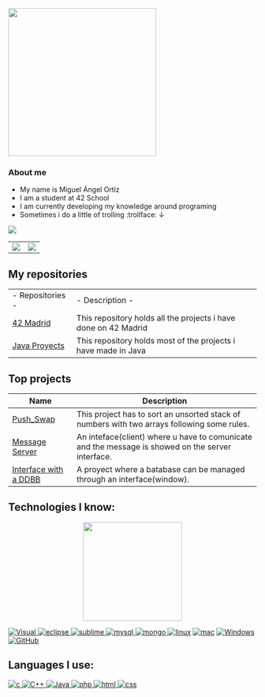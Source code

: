 <div class="header">
    <a href="https://github.com/mortiz-d/42madrid"><img width="300" src="https://user-images.githubusercontent.com/58918297/143498748-90b4b6d4-a34d-46fa-95a0-d52f064e16ff.jpg"></a>
</div class="header">

### About me
- My name is Miguel Ángel Ortiz
- I am a student at 42 School
- I am currently developing my knowledge around programing
- Sometimes i do a little of trolling :trollface: ↓
<!--trap-->
<a href="https://www.youtube.com/watch?v=dQw4w9WgXcQ"><img src="https://user-images.githubusercontent.com/73097560/115834477-dbab4500-a447-11eb-908a-139a6edaec5c.gif"></a>

<table>
    <td><img src="https://github-readme-stats.vercel.app/api/top-langs/?username=Zitro646&exclude_repo=Other_Projects&theme=dark&langs_count=4"></td>
    <td><img src="https://github-readme-stats.vercel.app/api?username=Zitro646&count_private=true&show_icons=true&theme=dark"></td>
</table>

## My repositories
<table>
    <tr>
        <td> - Repositories - </td>
        <td> - Description - </td>
    </tr>
    <tr>
        <td><a  href="https://github.com/Zitro646/42Cursus">42 Madrid</a></td>
        <td>This repository holds all the projects i have done on 42 Madrid</td>
    </tr>
    <tr>
        <td><a  href="https://github.com/Zitro646/Proyectos-en-Java">Java Proyects</a></td>
        <td>This repository holds most of the projects i have made in Java</td>
    </tr>
</table>

## Top projects
| **Name** | **Description**|
|----------|----------------|
|[Push_Swap](https://github.com/Zitro646/42_Push_Swap)| This project has to sort an unsorted stack of numbers with two arrays following some rules.|
|[Message Server](https://github.com/Zitro646/Proyectos-en-Java/tree/master/Servidor)| An inteface(client) where u have to comunicate and the message is showed  on the server interface. |
|[Interface with a DDBB](https://github.com/Zitro646/Proyectos-en-Java/tree/master/Practica)| A proyect where a batabase can be managed through an interface(window).|

## **Technologies I know:**<br>
<p align='center'><img src="https://media.giphy.com/media/TEnXkcsHrP4YedChhA/giphy.gif" width="200" height="200" frameBorder="0" class="giphy-embed" allowFullScreen></img></p>
<p align="left">
<a href="https://code.visualstudio.com" target="_blank"> <img src="https://img.shields.io/badge/Visual_Studio_Code-0078D4?style=for-the-badge&logo=visual%20studio%20code&logoColor=white" alt="Visual"/> </a>
<a href="www.eclipse.org"> <img src="https://img.shields.io/badge/Eclipse-2C2255?style=for-the-badge&logo=eclipse&logoColor=white" alt="eclipse"> </a>
<a href="https://www.sublimetext.com"> <img src="https://img.shields.io/badge/sublime_text-%23575757.svg?&style=for-the-badge&logo=sublime-text&logoColor=important" alt="sublime"> </a>
<a href="https://www.mysql.com"> <img src="https://img.shields.io/badge/MySQL-005C84?style=for-the-badge&logo=mysql&logoColor=white" alt="mysql"> </a> 
<a href="www.mongodb.com"> <img src="https://img.shields.io/badge/MongoDB-4EA94B?style=for-the-badge&logo=mongodb&logoColor=white" alt="mongo"> </a>
<a href="https://www.linux.org/" target="_blank"> <img src="https://img.shields.io/badge/Linux-FCC624?style=for-the-badge&logo=linux&logoColor=black" alt="linux"></a>
<a href="https://es.wikipedia.org/wiki/MacOS" target="_blank"> <img src="https://img.shields.io/badge/mac%20os-000000?style=for-the-badge&logo=apple&logoColor=white" alt="mac"></a>
<a href="https://www.microsoft.com" target="_blank"> <img src="https://img.shields.io/badge/Windows-0078D6?style=for-the-badge&logo=windows&logoColor=white" alt="Windows"> </a>
<a href="https://github.com/" target="_blank"> <img src="https://img.shields.io/badge/GitHub-100000?style=for-the-badge&logo=github&logoColor=white" alt="GitHub"></a>
</p>

## Languages I use:<br>
<p align="left">
<a href="https://www.cprogramming.com/" target="_blank"> <img src="https://img.shields.io/badge/C-00599C?style=for-the-badge&logo=c&logoColor=white" alt="c"/> </a>
<a href="https://isocpp.org/std/the-standard"><img src="https://img.shields.io/badge/C%2B%2B-00599C?style=for-the-badge&logo=c%2B%2B&logoColor=white" alt="C++"/> </a>
<a href="https://www.java.com" target="_blank"><img src="https://img.shields.io/badge/Java-ED8B00?style=for-the-badge&logo=java&logoColor=white" alt="Java"> </a>
<a href="https://www.php.net" target="_blank"><img src="https://img.shields.io/badge/PHP-777BB4?style=for-the-badge&logo=php&logoColor=white" alt="php"> </a>
<a href="https://es.wikipedia.org/wiki/HTML5"><img src="https://img.shields.io/badge/HTML5-E34F26?style=for-the-badge&logo=html5&logoColor=white" alt="html"> </a>
<a href="https://es.wikipedia.org/wiki/CSS"> <img src="https://img.shields.io/badge/CSS3-1572B6?style=for-the-badge&logo=css3&logoColor=white" alt="css"> </a>
</p>

  
  
<!--
## Top projects
| **Name** | **Description**|
|----------|----------------|
|[Libft](https://github.com/Zitro646/42Cursus/Libft)| A library with some basic functions made so i can use them and modify them.|
|[Push_Swap](https://github.com/Zitro646/42Cursus/push_swap)| A proyect where i have to sort an unsorted stack of numbers with two arrays and a pack of rules.|
|[Message Server](https://github.com/Zitro646/Proyectos-en-Java/Servidor)| A proyect where i have to send a message throug a window and it has to be show on the servers window.|
|[Interface with a DDBB](https://github.com/Zitro646/Proyectos-en-Java/Practica)| A proyect where a batabase can be managed through a window.|
|[Airport](https://github.com/Zitro646/Proyectos-en-Java/Aeropuerto)| A proyect where i use threads(air planes) to coordinate and land on an airport (2 at the time).|
|[Libros](https://github.com/Zitro646/Proyectos-en-Java/Libros)| A proyect where i learned about object-oriented programming.|
|[Bort2beroot](https://github.com/Zitro646/42Cursus/born2beroot)| A proyect where i have to sort an unsorted stack of numbers with two arrays and a pack of rules.|
-->

<!--

**Zitro646/Zitro646** is a ✨ _special_ ✨ repository because its `README.md` (this file) appears on your GitHub profile.

Here are some ideas to get you started:

- 🔭 I’m currently working on ...
- 🌱 I’m currently learning ...
- 👯 I’m looking to collaborate on ...
- 🤔 I’m looking for help with ...
- 💬 Ask me about ...
- 📫 How to reach me: ...
- 😄 Pronouns: ...
- ⚡ Fun fact: ...
-->
